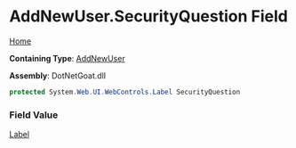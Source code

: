 # AddNewUser\.SecurityQuestion Field

[Home](../../../../../README.md)

**Containing Type**: [AddNewUser](../README.md)

**Assembly**: DotNetGoat\.dll

```csharp
protected System.Web.UI.WebControls.Label SecurityQuestion
```

### Field Value

[Label](https://docs.microsoft.com/en-us/dotnet/api/system.web.ui.webcontrols.label)

